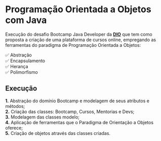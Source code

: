 <h1>Programação Orientada a Objetos com Java</h1>

<p> Execução do desafio Bootcamp Java Developer da <strong><a href="https://web.digitalinnovation.one/">DIO</a></strong> que tem como proposta a criação de uma plataforma de cursos online, empregando as ferramentas do paradigma de Programação Orientada a Objetos:<br>
<p>
✅ Abstração<br>
✅ Encapsulamento<br>
✅ Herança<br>
✅ Polimorfismo<br>
</p>

<h2>Execução</h2>

<p>
<strong>	1.</strong> Abstração do domínio Bootcamp e modelagem de seus atributos e métodos; <br>
<strong>	2.</strong> Criação das classes: Bootcamp, Cursos, Mentorias e Devs; <br>
<strong>	3.</strong> Modelagem das classes modelo; <br> 
<strong>	4.</strong> Aplicação de ferramentas que o Paradigma de Orientação a Objetos oferece; <br>
<strong>	5.</strong> Criação de objetos através das classes criadas.<br>
</p>
